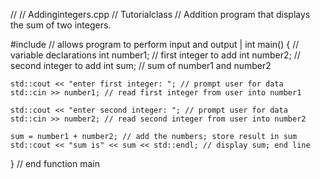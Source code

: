 //
// Addingintegers.cpp
// Tutorialclass
// Addition program that displays the sum of two integers.

#include <iostream> // allows program to perform input and output
|
int main()
{
    // variable declarations
    int number1;    // first integer to add
    int number2;    // second integer to add
    int sum;        // sum of number1 and number2
    
    std::cout << "enter first integer: "; // prompt user for data
    std::cin >> number1; // read first integer from user into number1
    
    std::cout << "enter second integer: "; // prompt user for data
    std::cin >> number2; // read second integer from user into number2
    
    sum = number1 + number2; // add the numbers; store result in sum
    std::cout << "sum is" << sum << std::endl; // display sum; end line
} // end function main    
